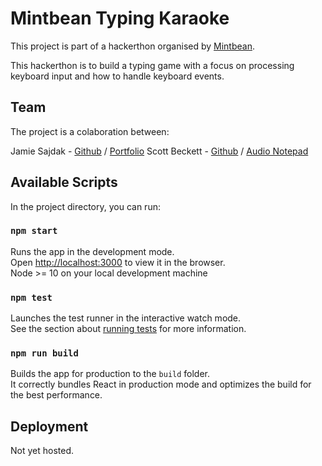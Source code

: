 # Mintbean Typing Karaoke

This project is part of a hackerthon organised by [Mintbean](https://www.mintbean.io/).

This hackerthon is to build a typing game with a focus on processing keyboard input and how to handle keyboard events.

## Team

The project is a colaboration between:

Jamie Sajdak - [Github](https://github.com/Jam52) / [Portfolio](https://www.jamiesajdak.com/)
Scott Beckett - [Github](https://github.com/saxlbeckett) / [Audio Notepad](https://audio-notepad.herokuapp.com/)

## Available Scripts

In the project directory, you can run:

### `npm start`

Runs the app in the development mode.\
Open [http://localhost:3000](http://localhost:3000) to view it in the browser.\
Node >= 10 on your local development machine

### `npm test`

Launches the test runner in the interactive watch mode.\
See the section about [running tests](https://facebook.github.io/create-react-app/docs/running-tests) for more information.

### `npm run build`

Builds the app for production to the `build` folder.\
It correctly bundles React in production mode and optimizes the build for the best performance.

## Deployment

Not yet hosted.
